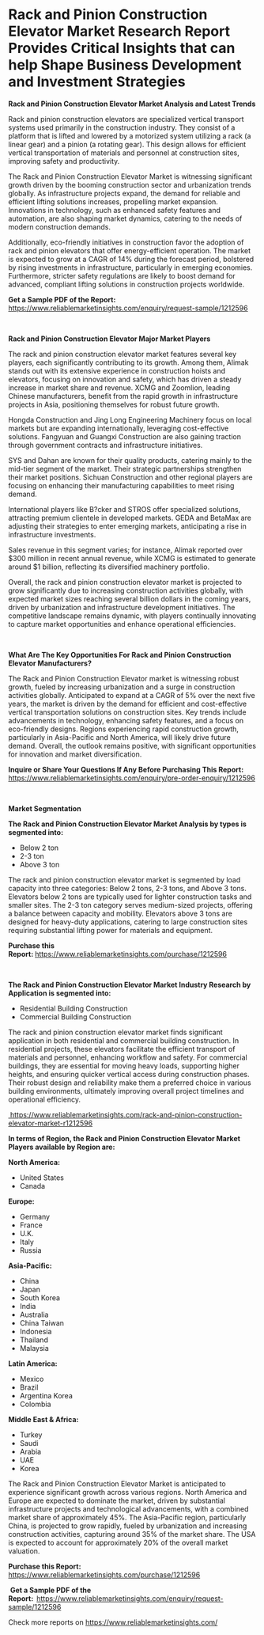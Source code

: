 <p><h1>Rack and Pinion Construction Elevator Market Research Report Provides Critical Insights that can help Shape Business Development and Investment Strategies</h1></p><p><strong>Rack and Pinion Construction Elevator Market Analysis and Latest Trends</strong></p>
<p><p>Rack and pinion construction elevators are specialized vertical transport systems used primarily in the construction industry. They consist of a platform that is lifted and lowered by a motorized system utilizing a rack (a linear gear) and a pinion (a rotating gear). This design allows for efficient vertical transportation of materials and personnel at construction sites, improving safety and productivity.</p><p>The Rack and Pinion Construction Elevator Market is witnessing significant growth driven by the booming construction sector and urbanization trends globally. As infrastructure projects expand, the demand for reliable and efficient lifting solutions increases, propelling market expansion. Innovations in technology, such as enhanced safety features and automation, are also shaping market dynamics, catering to the needs of modern construction demands. </p><p>Additionally, eco-friendly initiatives in construction favor the adoption of rack and pinion elevators that offer energy-efficient operation. The market is expected to grow at a CAGR of 14% during the forecast period, bolstered by rising investments in infrastructure, particularly in emerging economies. Furthermore, stricter safety regulations are likely to boost demand for advanced, compliant lifting solutions in construction projects worldwide.</p></p>
<p><strong>Get a Sample PDF of the Report:&nbsp;</strong> <a href="https://www.reliablemarketinsights.com/enquiry/request-sample/1212596?utm_campaign=3507&utm_medium=2&utm_source=Github&utm_content=ia&utm_term=24032025&utm_id=rack-and-pinion-construction-elevator">https://www.reliablemarketinsights.com/enquiry/request-sample/1212596</a></p>
<p>&nbsp;</p>
<p><strong>Rack and Pinion Construction Elevator Major Market Players</strong></p>
<p><p>The rack and pinion construction elevator market features several key players, each significantly contributing to its growth. Among them, Alimak stands out with its extensive experience in construction hoists and elevators, focusing on innovation and safety, which has driven a steady increase in market share and revenue. XCMG and Zoomlion, leading Chinese manufacturers, benefit from the rapid growth in infrastructure projects in Asia, positioning themselves for robust future growth.</p><p>Hongda Construction and Jing Long Engineering Machinery focus on local markets but are expanding internationally, leveraging cost-effective solutions. Fangyuan and Guangxi Construction are also gaining traction through government contracts and infrastructure initiatives.</p><p>SYS and Dahan are known for their quality products, catering mainly to the mid-tier segment of the market. Their strategic partnerships strengthen their market positions. Sichuan Construction and other regional players are focusing on enhancing their manufacturing capabilities to meet rising demand.</p><p>International players like B?cker and STROS offer specialized solutions, attracting premium clientele in developed markets. GEDA and BetaMax are adjusting their strategies to enter emerging markets, anticipating a rise in infrastructure investments.</p><p>Sales revenue in this segment varies; for instance, Alimak reported over $300 million in recent annual revenue, while XCMG is estimated to generate around $1 billion, reflecting its diversified machinery portfolio.</p><p>Overall, the rack and pinion construction elevator market is projected to grow significantly due to increasing construction activities globally, with expected market sizes reaching several billion dollars in the coming years, driven by urbanization and infrastructure development initiatives. The competitive landscape remains dynamic, with players continually innovating to capture market opportunities and enhance operational efficiencies.</p></p>
<p>&nbsp;</p>
<p><strong>What Are The Key Opportunities For Rack and Pinion Construction Elevator Manufacturers?</strong></p>
<p><p>The Rack and Pinion Construction Elevator market is witnessing robust growth, fueled by increasing urbanization and a surge in construction activities globally. Anticipated to expand at a CAGR of 5% over the next five years, the market is driven by the demand for efficient and cost-effective vertical transportation solutions on construction sites. Key trends include advancements in technology, enhancing safety features, and a focus on eco-friendly designs. Regions experiencing rapid construction growth, particularly in Asia-Pacific and North America, will likely drive future demand. Overall, the outlook remains positive, with significant opportunities for innovation and market diversification.</p></p>
<p><strong>Inquire or Share Your Questions If Any Before Purchasing This Report:</strong> <a href="https://www.reliablemarketinsights.com/enquiry/pre-order-enquiry/1212596?utm_campaign=3507&utm_medium=2&utm_source=Github&utm_content=ia&utm_term=24032025&utm_id=rack-and-pinion-construction-elevator">https://www.reliablemarketinsights.com/enquiry/pre-order-enquiry/1212596</a></p>
<p>&nbsp;</p>
<p><strong>Market Segmentation</strong></p>
<p><strong>The Rack and Pinion Construction Elevator Market Analysis by types is segmented into:</strong></p>
<p><ul><li>Below 2 ton</li><li>2-3 ton</li><li>Above 3 ton</li></ul></p>
<p><p>The rack and pinion construction elevator market is segmented by load capacity into three categories: Below 2 tons, 2-3 tons, and Above 3 tons. Elevators below 2 tons are typically used for lighter construction tasks and smaller sites. The 2-3 ton category serves medium-sized projects, offering a balance between capacity and mobility. Elevators above 3 tons are designed for heavy-duty applications, catering to large construction sites requiring substantial lifting power for materials and equipment.</p></p>
<p><strong>Purchase this Report:&nbsp;</strong><a href="https://www.reliablemarketinsights.com/purchase/1212596?utm_campaign=3507&utm_medium=2&utm_source=Github&utm_content=ia&utm_term=24032025&utm_id=rack-and-pinion-construction-elevator">https://www.reliablemarketinsights.com/purchase/1212596</a></p>
<p>&nbsp;</p>
<p><strong>The Rack and Pinion Construction Elevator Market Industry Research by Application is segmented into:</strong></p>
<p><ul><li>Residential Building Construction</li><li>Commercial Building Construction</li></ul></p>
<p><p>The rack and pinion construction elevator market finds significant application in both residential and commercial building construction. In residential projects, these elevators facilitate the efficient transport of materials and personnel, enhancing workflow and safety. For commercial buildings, they are essential for moving heavy loads, supporting higher heights, and ensuring quicker vertical access during construction phases. Their robust design and reliability make them a preferred choice in various building environments, ultimately improving overall project timelines and operational efficiency.</p></p>
<p><a href="https://www.reliablemarketinsights.com/rack-and-pinion-construction-elevator-market-r1212596?utm_campaign=3507&utm_medium=2&utm_source=Github&utm_content=ia&utm_term=24032025&utm_id=rack-and-pinion-construction-elevator">&nbsp;https://www.reliablemarketinsights.com/rack-and-pinion-construction-elevator-market-r1212596</a></p>
<p><strong>In terms of Region, the Rack and Pinion Construction Elevator Market Players available by Region are:</strong></p>
<p>
    <p> <strong> North America: </strong>
        <ul>
            <li>United States</li>
            <li>Canada</li>
        </ul>
        </p> 
    <p> <strong> Europe: </strong>
        <ul>
            <li>Germany</li>
            <li>France</li>
            <li>U.K.</li>
            <li>Italy</li>
            <li>Russia</li>
        </ul>
        </p> 
    <p> <strong> Asia-Pacific: </strong>
        <ul>
            <li>China</li>
            <li>Japan</li>
            <li>South Korea</li>
            <li>India</li>
            <li>Australia</li>
            <li>China Taiwan</li>
            <li>Indonesia</li>
            <li>Thailand</li>
            <li>Malaysia</li>
        </ul>
        </p> 
    <p> <strong> Latin America: </strong>
        <ul>
            <li>Mexico</li>
            <li>Brazil</li>
            <li>Argentina Korea</li>
            <li>Colombia</li>
        </ul>
        </p> 
    <p> <strong> Middle East & Africa: </strong>
        <ul>
            <li>Turkey</li>
            <li>Saudi</li>
            <li>Arabia</li>
            <li>UAE</li>
            <li>Korea</li>
        </ul>
    </p>
    </p>
<p><p>The Rack and Pinion Construction Elevator Market is anticipated to experience significant growth across various regions. North America and Europe are expected to dominate the market, driven by substantial infrastructure projects and technological advancements, with a combined market share of approximately 45%. The Asia-Pacific region, particularly China, is projected to grow rapidly, fueled by urbanization and increasing construction activities, capturing around 35% of the market share. The USA is expected to account for approximately 20% of the overall market valuation.</p></p>
<p><strong>Purchase this Report: </strong><a href="https://www.reliablemarketinsights.com/purchase/1212596?utm_campaign=3507&utm_medium=2&utm_source=Github&utm_content=ia&utm_term=24032025&utm_id=rack-and-pinion-construction-elevator">https://www.reliablemarketinsights.com/purchase/1212596</a></p>
<p>&nbsp;<strong>Get a Sample PDF of the Report:&nbsp;&nbsp;</strong><a href="https://www.reliablemarketinsights.com/enquiry/request-sample/1212596?utm_campaign=3507&utm_medium=2&utm_source=Github&utm_content=ia&utm_term=24032025&utm_id=rack-and-pinion-construction-elevator">https://www.reliablemarketinsights.com/enquiry/request-sample/1212596</a></p>
<p><strong></strong></p>
<p>Check more reports on <a href="https://www.reliablemarketinsights.com/?utm_campaign=3507&utm_medium=2&utm_source=Github&utm_content=ia&utm_term=24032025&utm_id=rack-and-pinion-construction-elevator">https://www.reliablemarketinsights.com/</a></p>
